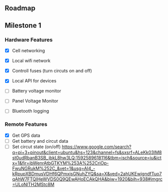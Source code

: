 ## Roadmap

## Milestone 1
### Hardware Features
- [x] Cell networking
- [x] Local wifi network
- [x] Controll fuses (turn circuts on and off)
- [x] Local API for devices
- [ ] Battery voltage monitor
- [ ] Panel Voltage Monitor
- [ ] Bluetooth logging


### Remote Features
- [x] Get GPS data 
- [ ] Get battery and circut data
- [ ] Set circut state (on/off)
https://www.google.com/search?q=pi+3+pinout&client=ubuntu&hs=123&channel=fs&sxsrf=ALeKk03lM8st0udRbanB3SB_jbkL8hw3LQ:1592589618116&tbm=isch&source=iu&ictx=1&fir=ibWenrAtbGTKYM%253A%252CriOp-FwuNGRukM%252C_&vet=1&usg=AI4_-kRpupXBDmusVDHf6QPmxjsGNuhZYQ&sa=X&ved=2ahUKEwigndfTuo7qAhW7FTQIHeWVDS0Q9QEwAHoECAkQHA&biw=1920&bih=938#imgrc=ULoNlTH2MStc8M

